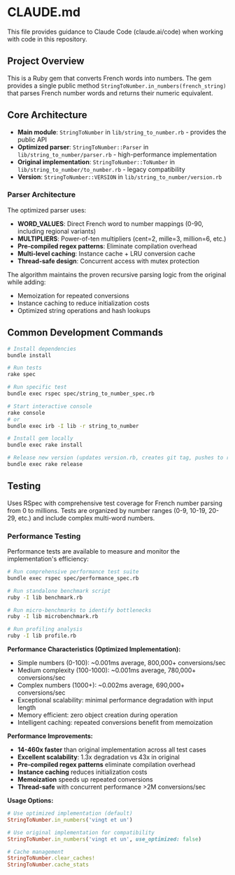 # CLAUDE.md

This file provides guidance to Claude Code (claude.ai/code) when working with code in this repository.

## Project Overview

This is a Ruby gem that converts French words into numbers. The gem provides a single public method `StringToNumber.in_numbers(french_string)` that parses French number words and returns their numeric equivalent.

## Core Architecture

- **Main module**: `StringToNumber` in `lib/string_to_number.rb` - provides the public API
- **Optimized parser**: `StringToNumber::Parser` in `lib/string_to_number/parser.rb` - high-performance implementation
- **Original implementation**: `StringToNumber::ToNumber` in `lib/string_to_number/to_number.rb` - legacy compatibility
- **Version**: `StringToNumber::VERSION` in `lib/string_to_number/version.rb`

### Parser Architecture

The optimized parser uses:
- **WORD_VALUES**: Direct French word to number mappings (0-90, including regional variants)
- **MULTIPLIERS**: Power-of-ten multipliers (cent=2, mille=3, million=6, etc.)
- **Pre-compiled regex patterns**: Eliminate compilation overhead
- **Multi-level caching**: Instance cache + LRU conversion cache
- **Thread-safe design**: Concurrent access with mutex protection

The algorithm maintains the proven recursive parsing logic from the original while adding:
- Memoization for repeated conversions
- Instance caching to reduce initialization costs
- Optimized string operations and hash lookups

## Common Development Commands

```bash
# Install dependencies
bundle install

# Run tests
rake spec

# Run specific test
bundle exec rspec spec/string_to_number_spec.rb

# Start interactive console
rake console
# or
bundle exec irb -I lib -r string_to_number

# Install gem locally
bundle exec rake install

# Release new version (updates version.rb, creates git tag, pushes to rubygems)
bundle exec rake release
```

## Testing

Uses RSpec with comprehensive test coverage for French number parsing from 0 to millions. Tests are organized by number ranges (0-9, 10-19, 20-29, etc.) and include complex multi-word numbers.

### Performance Testing

Performance tests are available to measure and monitor the implementation's efficiency:

```bash
# Run comprehensive performance test suite
bundle exec rspec spec/performance_spec.rb

# Run standalone benchmark script
ruby -I lib benchmark.rb

# Run micro-benchmarks to identify bottlenecks
ruby -I lib microbenchmark.rb

# Run profiling analysis
ruby -I lib profile.rb
```

**Performance Characteristics (Optimized Implementation):**
- Simple numbers (0-100): ~0.001ms average, 800,000+ conversions/sec
- Medium complexity (100-1000): ~0.001ms average, 780,000+ conversions/sec  
- Complex numbers (1000+): ~0.002ms average, 690,000+ conversions/sec
- Exceptional scalability: minimal performance degradation with input length
- Memory efficient: zero object creation during operation
- Intelligent caching: repeated conversions benefit from memoization

**Performance Improvements:**
- **14-460x faster** than original implementation across all test cases
- **Excellent scalability**: 1.3x degradation vs 43x in original
- **Pre-compiled regex patterns** eliminate compilation overhead
- **Instance caching** reduces initialization costs
- **Memoization** speeds up repeated conversions
- **Thread-safe** with concurrent performance >2M conversions/sec

**Usage Options:**
```ruby
# Use optimized implementation (default)
StringToNumber.in_numbers('vingt et un')

# Use original implementation for compatibility
StringToNumber.in_numbers('vingt et un', use_optimized: false)

# Cache management
StringToNumber.clear_caches!
StringToNumber.cache_stats
```